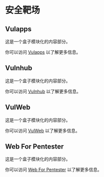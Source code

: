 # 安全靶场

<div class="cards">
  <div class="card">
    <h2>Vulapps</h2>
    <p>这是一个盒子模块化的内容部分。</p>
    <p>你可以访问 <a href="http://vulapps.evalbug.com/" target="_blank">Vulapps</a> 以了解更多信息。</p>
  </div>
</div>

<div class="cards">
  <div class="card">
    <h2>Vulnhub</h2>
    <p>这是一个盒子模块化的内容部分。</p>
    <p>你可以访问 <a href="https://www.vulnhub.com/" target="_blank">Vulnhub</a> 以了解更多信息。</p>
  </div>
</div>

<div class="cards">
  <div class="card">
    <h2>VulWeb</h2>
    <p>这是一个盒子模块化的内容部分。</p>
    <p>你可以访问 <a href="http://vulnweb.com" target="_blank">VulWeb</a> 以了解更多信息。</p>
  </div>
</div>

<div class="cards">
  <div class="card">
    <h2>Web For Pentester</h2>
    <p>这是一个盒子模块化的内容部分。</p>
    <p>你可以访问 <a href="https://pentesterlab.com/" target="_blank">Web For Pentester</a> 以了解更多信息。</p>
  </div>
</div>

